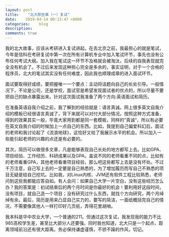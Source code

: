 ```yaml
---
layout: post
title:    "北大那些事（一）复试"
date:    2019-04-14 00:13:47 +0800
categories:    blog
description:
comments: true
---
```


我的北大故事，应该从考研进入复试讲起。在去北京之前，我最担心的就是笔试，今年是信科在考研复试中第一次在所有计算机专业中加入笔试环节，事先也没有公布任何考试大纲。加入我在笔试这一环节不及格就会被淘汰，后续的自我表现就完全没有机会了。不过后来发现这种担心完全是多余的，事实证明，对于一个合格的程序员，北大的笔试其实没有任何难度，因此我也顺理成章的进入面试环节。

面试要取得好成绩，要把握唯一一个要点：主动将话题向自己的长处引导。一般情况下，不论是公司，还是学校，面试官是希望发现面试者的优点的，所以尽量不要把自己的缺点暴露出来。针对这次面试我准备了两个方向:英语面试和简历。

在准备英语自我介绍之前，我了解到的经验就是：语言真诚。网上很多英文自我介绍的模板已经很语言真诚了，背下来就可以对付大部分情况。按照这种方式准备，得到的效果其实一般，毕竟大家用到都是同一套模板，同样的“真诚“，所以有必要在英文自我介绍的时候加上一点自己的东西。比如，我提到自己偏爱科幻后，面试的老师和我讨论起了《流浪地球》，这恰好又给了我展示水平的机会。所以加入一些能引起老师的兴趣的点还是有必要的。

其次，简历可以做很多文章，凡是能够表现自己长处的地方都写上去。比如GPA、项目经验、工作经历、科研成果以及GPA。虽说不同的老师看重不同的点，比如有的老师看重GPA，其他老师看重项目经验，那么吧这些都写上去是没有坏处。不过千万注意，自己写上去的一定要是自己熟悉的，为了增加履历而写自己不熟悉的项目无疑是给自己挖坑。比如我，对Linux内核、JVM还有软件工程比较熟悉，老师问到这些我都能应答自如。有人会问：如果自己大学一片空白，没有这些经历怎么办？我的答案是：初试结束后的两个月时间是你最好的机会！要利用好这段时间，没有项目，就自己造一个项目；没有研究过什么东西，就找个方向研究，两个月绰绰有余。最后，简历是用来凸显自己实力的，要写的简洁，一面纸概括完自己的情况，不需要像其他人一样打印好几页纸，弄得花里胡哨。

我本科是华中农业大学，一个普通的211。但通过这次复试，我发现我的能力不比985高校学生差，甚至比大部分人还要强。同时我也知道，北大只是一个起点，距离领域前沿还有很大距离。务必保持谦虚谨慎，不骄不躁的作风，切记。
